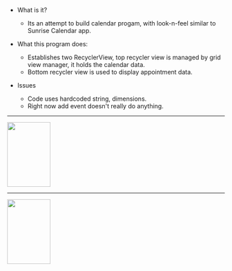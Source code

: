 - What is it?
  - Its an attempt to build calendar progam, with look-n-feel similar to Sunrise
    Calendar app.

- What this program does:
   - Establishes two RecyclerView, top recycler view is managed by grid view manager, it holds the calendar
     data.
   - Bottom recycler view is used to display appointment data.

- Issues
   - Code uses hardcoded string, dimensions.
   - Right now  add event doesn't really do anything.

<hr>
<img src="https://github.com/snijsure/sunrisedemo/blob/master/sunrise-1.png" width="100" height="150" />
<hr>
<img src="https://github.com/snijsure/sunrisedemo/blob/master/sunrise-2.png" width="100" height="150" />
